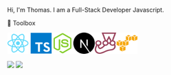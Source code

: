 Hi, I'm Thomas. I am a Full-Stack Developer Javascript.

🧰 Toolbox

<img src="https://github.com/devicons/devicon/blob/master/icons/react/react-original.svg" alt="React Logo" width="50" height="50"/> <img src="https://github.com/devicons/devicon/blob/master/icons/typescript/typescript-original.svg" alt="Typescript Logo" width="50" height="50"/><img src="https://github.com/devicons/devicon/blob/master/icons/nodejs/nodejs-original.svg" alt="NodeJS Logo" width="50" height="50"/><img src="https://github.com/devicons/devicon/blob/master/icons/nextjs/nextjs-original.svg" alt="NextJS Logo" width="50" height="50"/><img src="https://github.com/devicons/devicon/blob/master/icons/jest/jest-plain.svg" alt="Jest Logo" width="50" height="50"/><img src="https://github.com/devicons/devicon/blob/master/icons/amazonwebservices/amazonwebservices-original.svg" alt="AWS Logo" width="50" height="50"/>


<div>
  <img src="https://github-readme-stats.vercel.app/api?username=nishiduka&count_private=true&show_icons=true&theme=tokyonight" height="180em" />
  <img src="https://github-readme-stats.vercel.app/api/top-langs/?username=nishiduka&count_private=true&show_icons=true&theme=tokyonight" height="180em"  />
</div>

<!--
**nishiduka/nishiduka** is a ✨ _special_ ✨ repository because its `README.md` (this file) appears on your GitHub profile.

Here are some ideas to get you started:

- 🔭 I’m currently working on ...
- 🌱 I’m currently learning ...
- 👯 I’m looking to collaborate on ...
- 🤔 I’m looking for help with ...
- 💬 Ask me about ...
- 📫 How to reach me: ...
- 😄 Pronouns: ...
- ⚡ Fun fact: ...
-->
